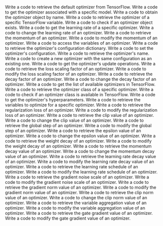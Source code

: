 Write a code to retrieve the default optimizer from TensorFlow.
Write a code to get the optimizer associated with a specific model.
Write a code to obtain the optimizer object by name.
Write a code to retrieve the optimizer of a specific TensorFlow variable.
Write a code to check if an optimizer object exists.
Write a code to get the learning rate of a specific optimizer.
Write a code to change the learning rate of an optimizer.
Write a code to retrieve the momentum of an optimizer.
Write a code to modify the momentum of an optimizer.
Write a code to access the variables of an optimizer.
Write a code to retrieve the optimizer's configuration dictionary.
Write a code to set the optimizer's configuration.
Write a code to retrieve the optimizer's name.
Write a code to create a new optimizer with the same configuration as an existing one.
Write a code to get the optimizer's update operations.
Write a code to retrieve the loss scaling factor of an optimizer.
Write a code to modify the loss scaling factor of an optimizer.
Write a code to retrieve the decay factor of an optimizer.
Write a code to change the decay factor of an optimizer.
Write a code to get the list of available optimizers in TensorFlow.
Write a code to retrieve the optimizer class of a specific optimizer.
Write a code to check if an optimizer class is available in TensorFlow.
Write a code to get the optimizer's hyperparameters.
Write a code to retrieve the variables to optimize for a specific optimizer.
Write a code to retrieve the regularization loss of an optimizer.
Write a code to modify the regularization loss of an optimizer.
Write a code to retrieve the clip value of an optimizer.
Write a code to change the clip value of an optimizer.
Write a code to retrieve the global step of an optimizer.
Write a code to modify the global step of an optimizer.
Write a code to retrieve the epsilon value of an optimizer.
Write a code to change the epsilon value of an optimizer.
Write a code to retrieve the weight decay of an optimizer.
Write a code to modify the weight decay of an optimizer.
Write a code to retrieve the momentum decay value of an optimizer.
Write a code to change the momentum decay value of an optimizer.
Write a code to retrieve the learning rate decay value of an optimizer.
Write a code to modify the learning rate decay value of an optimizer.
Write a code to retrieve the learning rate schedule of an optimizer.
Write a code to modify the learning rate schedule of an optimizer.
Write a code to retrieve the gradient noise scale of an optimizer.
Write a code to modify the gradient noise scale of an optimizer.
Write a code to retrieve the gradient norm value of an optimizer.
Write a code to modify the gradient norm value of an optimizer.
Write a code to retrieve the clip norm value of an optimizer.
Write a code to change the clip norm value of an optimizer.
Write a code to retrieve the variable aggregation value of an optimizer.
Write a code to modify the variable aggregation value of an optimizer.
Write a code to retrieve the gate gradient value of an optimizer.
Write a code to modify the gate gradient value of an optimizer.